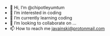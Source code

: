 - 👋 Hi, I’m @chipotleyumtum
- 👀 I’m interested in coding
- 🌱 I’m currently learning coding
- 💞️ I’m looking to collaborate on ...
- 📫 How to reach me javainski@protonmail.com

<!---
chipotleyumtum/chipotleyumtum is a ✨ special ✨ repository because its `README.md` (this file) appears on your GitHub profile.
You can click the Preview link to take a look at your changes.
--->
